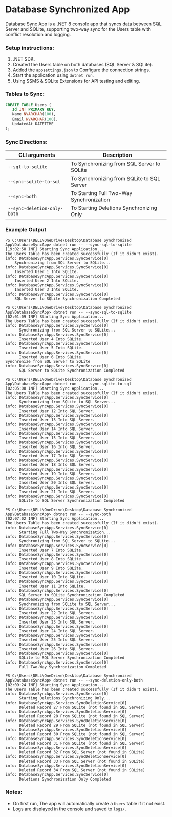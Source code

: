 # Database Synchronized App

Database Sync App is a .NET 8 console app that syncs data between SQL Server and SQLite, supporting two-way sync for the Users table with conflict resolution and logging.

### **Setup instructions:**
1. .NET SDK.
2. Created the Users table on both databases (SQL Server & SQLite).
3. Added the `appsettings.json` to Configure the connection strings.
4. Start the application using `dotnet run`.
5. Using SSMS & SQLite Extensions for API testing and editing.


### **Tables to Sync:**
```sql
CREATE TABLE Users ( 
   Id INT PRIMARY KEY, 
   Name NVARCHAR(100), 
   Email NVARCHAR(100), 
   UpdatedAt DATETIME
);
  ```

### **Sync Directions:**
| CLI arguments                   | Description                                                              |
|----------------------------|--------------------------------------------------------------------------|
| `--sql-to-sqlite`                  | To Synchronizing from SQL Server to SQLite                                              |
| `--sync-sqlite-to-sql`      | To Synchronizing from SQLite to SQL Server            |
| `--sync-both`         | To Starting Full Two-Way Synchronization        |
| `--sync-deletion-only-both` | To Starting Deletions Synchronizing Only              |


### **Example Output**

  ```text
PS C:\Users\DELL\OneDrive\Desktop\Database Synchronized App\DatabaseSyncApp> dotnet run -- --sync-sql-to-sqlite
[19:02:58 INF] Starting Sync Application...
The Users Table has been created successfully (If it didn't exist).
info: DatabaseSyncApp.Services.SyncService[0]
      Synchronizing from SQL Server to SQLite...
info: DatabaseSyncApp.Services.SyncService[0]
      Inserted User 1 Into SQLite.
info: DatabaseSyncApp.Services.SyncService[0]
      Inserted User 2 Into SQLite.
info: DatabaseSyncApp.Services.SyncService[0]
      Inserted User 3 Into SQLite.
info: DatabaseSyncApp.Services.SyncService[0]
      SQL Server to SQLite Synchronization Completed
  ```

```text
PS C:\Users\DELL\OneDrive\Desktop\Database Synchronized App\DatabaseSyncApp> dotnet run -- --sync-sql-to-sqlite
[02:01:09 INF] Starting Sync Application...
The Users Table has been created successfully (If it didn't exist).
info: DatabaseSyncApp.Services.SyncService[0]
      Synchronizing from SQL Server to SQLite...
info: DatabaseSyncApp.Services.SyncService[0]
      Inserted User 4 Into SQLite.
info: DatabaseSyncApp.Services.SyncService[0]
      Inserted User 5 Into SQLite.
info: DatabaseSyncApp.Services.SyncService[0]
      Inserted User 6 Into SQLite.
Synchronize from SQL Server to SQLite
info: DatabaseSyncApp.Services.SyncService[0]
      SQL Server to SQLite Synchronization Completed
  ```

```text
PS C:\Users\DELL\OneDrive\Desktop\Database Synchronized App\DatabaseSyncApp> dotnet run -- --sync-sqlite-to-sql
[02:05:08 INF] Starting Sync Application...
The Users Table has been created successfully (If it didn't exist).
info: DatabaseSyncApp.Services.SyncService[0]
      Synchronizing from SQLite to SQL Server...
info: DatabaseSyncApp.Services.SyncService[0]
      Inserted User 12 Into SQL Server.
info: DatabaseSyncApp.Services.SyncService[0]
      Inserted User 13 Into SQL Server.
info: DatabaseSyncApp.Services.SyncService[0]
      Inserted User 14 Into SQL Server.
info: DatabaseSyncApp.Services.SyncService[0]
      Inserted User 15 Into SQL Server.
info: DatabaseSyncApp.Services.SyncService[0]
      Inserted User 16 Into SQL Server.
info: DatabaseSyncApp.Services.SyncService[0]
      Inserted User 17 Into SQL Server.
info: DatabaseSyncApp.Services.SyncService[0]
      Inserted User 18 Into SQL Server.
info: DatabaseSyncApp.Services.SyncService[0]
      Inserted User 19 Into SQL Server.
info: DatabaseSyncApp.Services.SyncService[0]
      Inserted User 20 Into SQL Server.
info: DatabaseSyncApp.Services.SyncService[0]
      Inserted User 21 Into SQL Server.
info: DatabaseSyncApp.Services.SyncService[0]
      SQLite to SQL Server Synchronization Completed
  ```

```text
PS C:\Users\DELL\OneDrive\Desktop\Database Synchronized App\DatabaseSyncApp> dotnet run -- --sync-both
[02:07:02 INF] Starting Sync Application...
The Users Table has been created successfully (If it didn't exist).
info: DatabaseSyncApp.Services.SyncService[0]
      Starting Full Two-Way Synchronization...
info: DatabaseSyncApp.Services.SyncService[0]
      Synchronizing from SQL Server to SQLite...
info: DatabaseSyncApp.Services.SyncService[0]
      Inserted User 7 Into SQLite.
info: DatabaseSyncApp.Services.SyncService[0]
      Inserted User 8 Into SQLite.
info: DatabaseSyncApp.Services.SyncService[0]
      Inserted User 9 Into SQLite.
info: DatabaseSyncApp.Services.SyncService[0]
      Inserted User 10 Into SQLite.
info: DatabaseSyncApp.Services.SyncService[0]
      Inserted User 11 Into SQLite.
info: DatabaseSyncApp.Services.SyncService[0]
      SQL Server to SQLite Synchronization Completed
info: DatabaseSyncApp.Services.SyncService[0]
      Synchronizing from SQLite to SQL Server...
info: DatabaseSyncApp.Services.SyncService[0]
      Inserted User 22 Into SQL Server.
info: DatabaseSyncApp.Services.SyncService[0]
      Inserted User 23 Into SQL Server.
info: DatabaseSyncApp.Services.SyncService[0]
      Inserted User 24 Into SQL Server.
info: DatabaseSyncApp.Services.SyncService[0]
      Inserted User 25 Into SQL Server.
info: DatabaseSyncApp.Services.SyncService[0]
      Inserted User 26 Into SQL Server.
info: DatabaseSyncApp.Services.SyncService[0]
      SQLite to SQL Server Synchronization Completed
info: DatabaseSyncApp.Services.SyncService[0]
      Full Two-Way Synchronization Completed
  ```

```text
PS C:\Users\DELL\OneDrive\Desktop\Database Synchronized App\DatabaseSyncApp> dotnet run -- --sync-deletion-only-both
[02:09:24 INF] Starting Sync Application...
The Users Table has been created successfully (If it didn't exist).
info: DatabaseSyncApp.Services.SyncService[0]
      Starting Deletions Synchronizing Only...
info: DatabaseSyncApp.Services.SyncDeletionService[0]
      Deleted Record 27 From SQLite (not found in SQL Server)
info: DatabaseSyncApp.Services.SyncDeletionService[0]
      Deleted Record 28 From SQLite (not found in SQL Server)
info: DatabaseSyncApp.Services.SyncDeletionService[0]
      Deleted Record 29 From SQLite (not found in SQL Server)
info: DatabaseSyncApp.Services.SyncDeletionService[0]
      Deleted Record 30 From SQLite (not found in SQL Server)
info: DatabaseSyncApp.Services.SyncDeletionService[0]
      Deleted Record 31 From SQLite (not found in SQL Server)
info: DatabaseSyncApp.Services.SyncDeletionService[0]
      Deleted Record 32 From SQL Server (not found in SQLite)
info: DatabaseSyncApp.Services.SyncDeletionService[0]
      Deleted Record 33 From SQL Server (not found in SQLite)
info: DatabaseSyncApp.Services.SyncDeletionService[0]
      Deleted Record 34 From SQL Server (not found in SQLite)
info: DatabaseSyncApp.Services.SyncService[0]
      Deletions Synchronization Only Completed
  ```

### **Notes:**
- On first run, The app will automatically create a `Users` table if it not exist.
- Logs are displayed in the console and saved to `logs/`.

